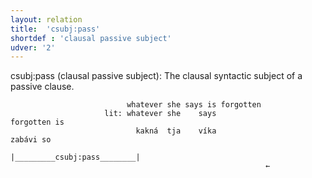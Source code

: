 ```yaml
---
layout: relation
title:  'csubj:pass'
shortdef : 'clausal passive subject'
udver: '2'
---
```


csubj:pass (clausal passive subject): The clausal syntactic subject of a passive clause.

~~~ sdparse
                          whatever she says is forgotten
                     lit: whatever she    says                  forgotten is
                            kakná  tja    víka                     zabávi so 
                                          |_________csubj:pass________|
                                                         ←
~~~
